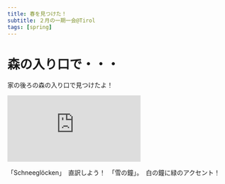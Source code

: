 ```yaml
---
title: 春を見つけた！
subtitle: ２月の一期一会@Tirol
tags: [spring]
---
```


# 森の入り口で・・・

家の後ろの森の入り口で見つけたよ！　　

![schneegloecken](https://piwigo.schickl.de/i.php?/upload/2024/02/28/20240228120332-6256a052-me.jpg)

「Schneeglöcken」　直訳しよう！　「雪の鐘」。　白の鐘に緑のアクセント！

